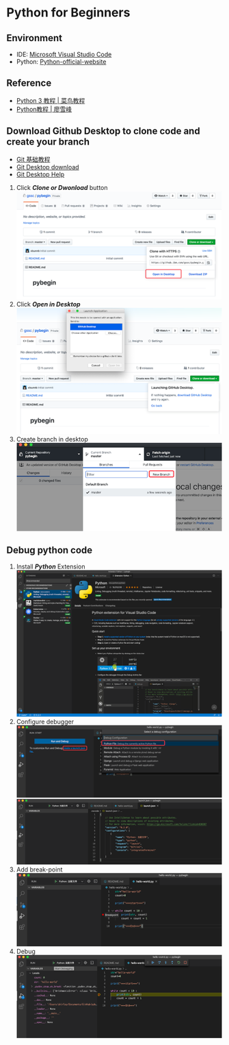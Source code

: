 # Python for Beginners

## Environment
- IDE: [Microsoft Visual Studio Code](https://visualstudio.microsoft.com/zh-hans/free-developer-offers/)
- Python: [Python-official-website](https://www.python.org/)

## Reference
- [Python 3 教程 | 菜鸟教程](https://www.runoob.com/python3/python3-tutorial.html)
- [Python教程 | 廖雪峰](https://www.liaoxuefeng.com/wiki/1016959663602400)

## Download Github Desktop to clone code and create your branch
- [Git 基础教程](https://pages.github.ibm.com/xlsunnb/KnowledgeCenter/#git/)
- [Git Desktop download](https://desktop.github.com/)
- [Git Desktop Help](https://help.github.com/en/desktop/getting-started-with-github-desktop)

1. Click ***Clone or Dwonload*** button
![](./pic/g1.png)
2. Click ***Open in Desktop***
![](./pic/g2.png)
3. Create branch in desktop
![](./pic/g3.png)

## Debug python code
1. Install ***Python*** Extension
![](./pic/vs1.png)
2. Configure debugger
![](./pic/vs2.png)
![](./pic/vs3.png)
3. Add break-point
![](./pic/vs4.png)
4. Debug
![](./pic/vs5.png)
